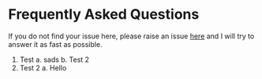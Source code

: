 # Frequently Asked Questions 

If you do not find your issue here, please raise an issue [here](https://github.com/NikRpk/GoogleScripts/issues/new/choose) and I will try to answer it as fast as possible. 

1. Test
   a. sads
   b. Test 2
2. Test 2
   a. Hello
